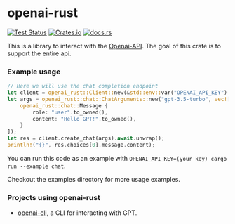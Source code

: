 # openai-rust

[![Test Status](https://github.com/LevitatingBusinessMan/openai-rust/workflows/Build/badge.svg)](https://github.com/LevitatingBusinessMan/openai-rust/actions)
[![Crates.io](https://img.shields.io/crates/v/openai-rust)](https://crates.io/crates/openai-rust)
[![docs.rs](https://img.shields.io/docsrs/openai-rust)](https://docs.rs/openai-rust/latest/openai_rust/)


This is a library to interact with the [Openai-API](https://platform.openai.com/docs/api-reference). The goal of this crate is to support the entire api.

### Example usage
```rust ignore
// Here we will use the chat completion endpoint
let client = openai_rust::Client::new(&std::env::var("OPENAI_API_KEY").unwrap());
let args = openai_rust::chat::ChatArguments::new("gpt-3.5-turbo", vec![
    openai_rust::chat::Message {
        role: "user".to_owned(),
        content: "Hello GPT!".to_owned(),
    }
]);
let res = client.create_chat(args).await.unwrap();
println!("{}", res.choices[0].message.content);
```

You can run this code as an example with `OPENAI_API_KEY=(your key) cargo run --example chat`.

Checkout the examples directory for more usage examples.

### Projects using openai-rust
* [openai-cli](https://github.com/LevitatingBusinessMan/openai-cli), a CLI for interacting with GPT.
